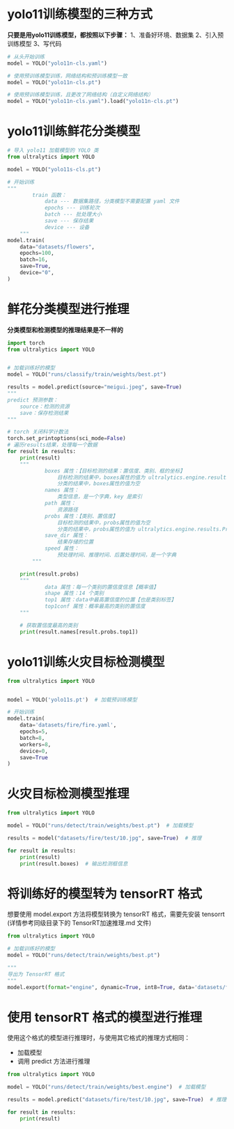 # yolo11训练模型的三种方式

**只要是用yolo11训练模型，都按照以下步骤：**
    1、准备好环境、数据集
    2、引入预训练模型
    3、写代码

```python
# 从头开始训练
model = YOLO("yolo11n-cls.yaml")

# 使用预训练模型训练，网络结构和预训练模型一致
model = YOLO("yolo11n-cls.pt")

# 使用预训练模型训练，且更改了网络结构（自定义网络结构）
model = YOLO("yolo11n-cls.yaml").load("yolo11n-cls.pt")
```



# yolo11训练鲜花分类模型

```python
# 导入 yolo11 加载模型的 YOLO 类
from ultralytics import YOLO

model = YOLO("yolo11s-cls.pt")

# 开始训练
"""
        train 函数：
            data --- 数据集路径，分类模型不需要配置 yaml 文件
            epochs --- 训练轮次
            batch --- 批处理大小
            save --- 保存结果
            device --- 设备
    """
model.train(
    data="datasets/flowers",
    epochs=100,
    batch=16,
    save=True,
    device="0",
)
```



# 鲜花分类模型进行推理

**分类模型和检测模型的推理结果是不一样的**

```PYTHON
import torch
from ultralytics import YOLO


# 加载训练好的模型
model = YOLO("runs/classify/train/weights/best.pt")

results = model.predict(source="meigui.jpeg", save=True)
"""
predict 预测参数：
	source：检测的资源
    save：保存检测结果
"""

# torch 关闭科学计数法
torch.set_printoptions(sci_mode=False)
# 遍历results结果，处理每一个数据
for result in results:
    print(result)
    """
            boxes 属性：【目标检测的结果：置信度、类别、框的坐标】
                目标检测的结果中，boxes属性的值为 ultralytics.engine.results.Boxes object
                分类的结果中，boxes属性的值为空
            names 属性：
                类型信息，是一个字典，key 是索引
            path 属性：
                资源路径
            probs 属性：【类别、置信度】
                目标检测的结果中，probs属性的值为空
                分类的结果中，probs属性的值为 ultralytics.engine.results.Probs object
            save_dir 属性：
                结果存储的位置
            speed 属性：
                预处理时间、推理时间、后置处理时间，是一个字典
        """

    print(result.probs)
    """
            data 属性：每一个类别的置信度信息【概率值】
            shape 属性：14 个类别
            top1 属性：data中最高置信度的位置【也是类别标签】
            top1conf 属性：概率最高的类别的置信度
    """

    # 获取置信度最高的类别
    print(result.names[result.probs.top1])

```



# yolo11训练火灾目标检测模型

```PYTHON
from ultralytics import YOLO


model = YOLO('yolo11s.pt')  # 加载预训练模型

# 开始训练
model.train(
    data='datasets/fire/fire.yaml',
    epochs=5,
    batch=8,
    workers=8,
    device=0,
    save=True
) 
```



# 火灾目标检测模型推理

```PYTHON
from ultralytics import YOLO

model = YOLO("runs/detect/train/weights/best.pt")  # 加载模型

results = model("datasets/fire/test/10.jpg", save=True)  # 推理

for result in results:
    print(result)
    print(result.boxes)  # 输出检测框信息
```



# 将训练好的模型转为 tensorRT 格式

想要使用 model.export 方法将模型转换为 tensorRT 格式，需要先安装 tensorrt (详情参考同级目录下的 TensorRT加速推理.md 文件)

```PYTHON
from ultralytics import YOLO

# 加载训练好的模型
model = YOLO("runs/detect/train/weights/best.pt")  

"""
导出为 TensorRT 格式
"""
model.export(format="engine", dynamic=True, int8=True, data='datasets/fire/fire.yaml')

```



# 使用 tensorRT 格式的模型进行推理

使用这个格式的模型进行推理时，与使用其它格式的推理方式相同：

- 加载模型
- 调用 predict 方法进行推理

```PYTHON
from ultralytics import YOLO

model = YOLO("runs/detect/train/weights/best.engine")  # 加载模型

results = model.predict("datasets/fire/test/10.jpg", save=True)  # 推理

for result in results:
    print(result)
```

